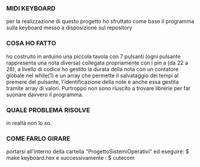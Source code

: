 ### MIDI KEYBOARD
per la realizzazione di questo progetto ho sfruttato come base il programma sulla keyboard messo a disposizione sul repository

### COSA HO FATTO
ho costruito in arduino una piccola tavola con 7 pulsanti (ogni pulsante rappresenta una nota diversa) collegata propriamente con i pin a (da 22 a 28), a livello di codice ho gestito la durata della nota  con un contatore globale nel while(1) e un array che permette il salvataggio dei tempi al premere del pulsante, l'identificazione della note è anche essa gestita tramite array di valori. Purtroppo non sono riuscito a trovare librerie per far suonare davvero il programma.  
### QUALE PROBLEMA RISOLVE 
in realtà non lo so. 
### COME FARLO GIRARE 
portarsi all'interno della cartella "ProgettoSistemiOperativi"  ed eseguire: 
  $ make keyboard.hex
e successivamente : 
  $ cutecom
